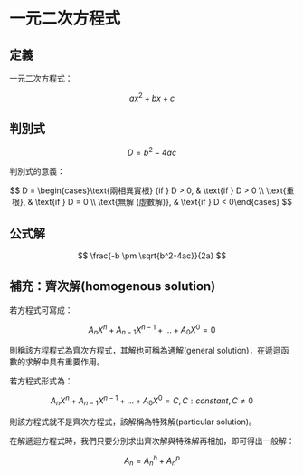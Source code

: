 # 一元二次方程式

## 定義

一元二次方程式：

$$
ax^2+bx+c
$$

## 判別式

$$
D = b^2 - 4ac
$$

判別式的意義：

$$
D = \begin{cases}\text{兩相異實根} {if } D > 0, & \text{if } D > 0 \\  \text{重根}, & \text{if } D = 0 \\  \text{無解 (虛數解)}, & \text{if } D < 0\end{cases}
$$

## 公式解

$$
\frac{-b \pm \sqrt{b^2-4ac}}{2a}
$$

## 補充：齊次解(homogenous solution)

若方程式可寫成：

$$
A_nX^n + A_{n-1}X^{n-1}+...+A_0X^0 = 0
$$

則稱該方程程式為齊次方程式，其解也可稱為通解(general solution)，在遞迴函數的求解中具有重要作用。

若方程式形式為：

$$
A_nX^n + A_{n-1}X^{n-1}+...+A_0X^0 = C,  C:constant, C \neq 0
$$

則該方程式就不是齊次方程式，該解稱為特殊解(particular solution)。

在解遞迴方程式時，我們只要分別求出齊次解與特殊解再相加，即可得出一般解：

$$
A_n = A_n^h + A_n^p
$$